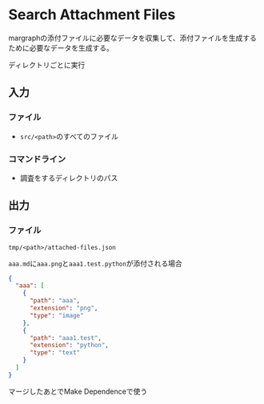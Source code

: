 # Search Attachment Files

margraphの添付ファイルに必要なデータを収集して、添付ファイルを生成するために必要なデータを生成する。

ディレクトリごとに実行

## 入力

### ファイル

- `src/<path>`のすべてのファイル

### コマンドライン

- 調査をするディレクトリのパス

## 出力

### ファイル

`tmp/<path>/attached-files.json`

`aaa.md`に`aaa.png`と`aaa1.test.python`が添付される場合

```json
{
  "aaa": [
    {
      "path": "aaa",
      "extension": "png",
      "type": "image"
    },
    {
      "path": "aaa1.test",
      "extension": "python",
      "type": "text"
    }
  ]
}
```

マージしたあとでMake Dependenceで使う
